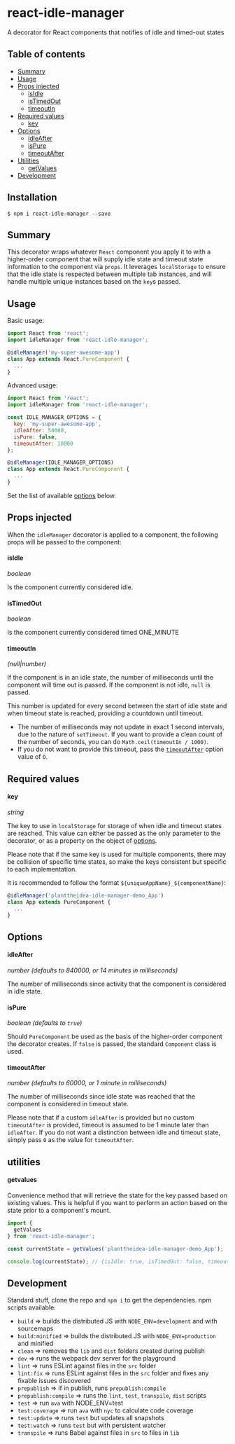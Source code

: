 # react-idle-manager

A decorator for React components that notifies of idle and timed-out states

## Table of contents
* [Summary](#summary)
* [Usage](#usage)
* [Props injected](#props-injected)
  * [isIdle](#isidle)
  * [isTimedOut](#istimedout)
  * [timeoutIn](#timeoutin)
* [Required values](#required-values)
  * [key](#key)
* [Options](#options)
  * [idleAfter](#idleafter)
  * [isPure](#ispure)
  * [timeoutAfter](#timeoutafter)
* [Utilities](#utilities)
  * [getValues](#getvalues)
* [Development](#development)

## Installation

```
$ npm i react-idle-manager --save
```

## Summary

This decorator wraps whatever `React` component you apply it to with a higher-order component that will supply idle state and timeout state information to the component via `props`. It leverages `localStorage` to ensure that the idle state is respected between multiple tab instances, and will handle multiple unique instances based on the `key`s passed.

## Usage

Basic usage:

```javascript
import React from 'react';
import idleManager from 'react-idle-manager';

@idleManager('my-super-awesome-app')
class App extends React.PureComponent {
  ...
}
```

Advanced usage:

```javascript
import React from 'react';
import idleManager from 'react-idle-manager';

const IDLE_MANAGER_OPTIONS = {
  key: 'my-super-awesome-app',
  idleAfter: 50000,
  isPure: false,
  timeoutAfter: 10000
};

@idleManager(IDLE_MANAGER_OPTIONS)
class App extends React.PureComponent {
  ...
}
```

Set the list of available [options](#options) below.

## Props injected

When the `idleManager` decorator is applied to a component, the following props will be passed to the component:

#### isIdle

*boolean*

Is the component currently considered idle.

#### isTimedOut

*boolean*

Is the component currently considered timed ONE_MINUTE

#### timeoutIn

*(null|number)*

If the component is in an idle state, the number of milliseconds until the component will time out is passed. If the component is not idle, `null` is passed.

This number is updated for every second between the start of idle state and when timeout state is reached, providing a countdown until timeout.
* The number of milliseconds may not update in exact 1 second intervals, due to the nature of `setTimeout`. If you want to provide a clean count of the number of seconds, you can do `Math.ceil(timeoutIn / 1000)`.
* If you do not want to provide this timeout, pass the [`timeoutAfter`](#timeoutafter) option value of `0`.

## Required values

#### key

*string*

The key to use in `localStorage` for storage of when idle and timeout states are reached. This value can either be passed as the only parameter to the decorator, or as a property on the object of [options](#options).

Please note that if the same key is used for multiple components, there may be collision of specific time states, so make the keys consistent but specific to each implementation.

It is recommended to follow the format `${uniqueAppName}_${componentName}`:

```javascript
@idleManager('planttheidea-idle-manager-demo_App')
class App extends PureComponent {
  ...
}
```

## Options

#### idleAfter

*number (defaults to 840000, or 14 minutes in milliseconds)*

The number of milliseconds since activity that the component is considered in idle state.

#### isPure

*boolean (defaults to `true`)*

Should `PureComponent` be used as the basis of the higher-order component the decorator creates. If `false` is passed, the standard `Component` class is used.

#### timeoutAfter

*number (defaults to 60000, or 1 minute in milliseconds)*

The number of milliseconds since idle state was reached that the component is considered in timeout state.

Please note that if a custom `idleAfter` is provided but no custom `timeoutAfter` is provided, timeout is assumed to be 1 minute later than `idleAfter`. If you do not want a distinction between idle and timeout state, simply pass `0` as the value for `timeoutAfter`.

## utilities

#### getvalues

Convenience method that will retrieve the state for the key passed based on existing values. This is helpful if you want to perform an action based on the state prior to a component's mount.

```javascript
import {
  getValues
} from 'react-idle-manager';

const currentState = getValues('planttheidea-idle-manager-demo_App');

console.log(currentState); // {isIdle: true, isTimedOut: false, timeoutIn: 46}
```

## Development

Standard stuff, clone the repo and `npm i` to get the dependencies. npm scripts available:
* `build` => builds the distributed JS with `NODE_ENV=development` and with sourcemaps
* `build:minified` => builds the distributed JS with `NODE_ENV=production` and minified
* `clean` => removes the `lib` and `dist` folders created during publish
* `dev` => runs the webpack dev server for the playground
* `lint` => runs ESLint against files in the `src` folder
* `lint:fix` => runs ESLint against files in the `src` folder and fixes any fixable issues discovered
* `prepublish` => if in publish, runs `prepublish:compile`
* `prepublish:compile` => runs the `lint`, `test`, `transpile`, `dist` scripts
* `test` => run `ava` with NODE_ENV=test
* `test:coverage` => run `ava` with `nyc` to calculate code coverage
* `test:update` => runs `test` but updates all snapshots
* `test:watch` => runs `test` but with persistent watcher
* `transpile` => runs Babel against files in `src` to files in `lib`
